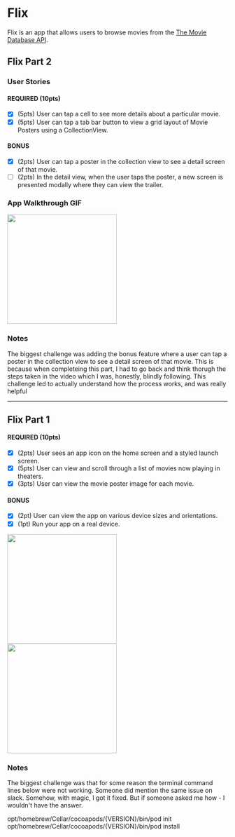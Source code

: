 # Flix

Flix is an app that allows users to browse movies from the [The Movie Database API](http://docs.themoviedb.apiary.io/#).

## Flix Part 2

### User Stories

#### REQUIRED (10pts)
- [x] (5pts) User can tap a cell to see more details about a particular movie.
- [x] (5pts) User can tap a tab bar button to view a grid layout of Movie Posters using a CollectionView.

#### BONUS
- [x] (2pts) User can tap a poster in the collection view to see a detail screen of that movie.
- [ ] (2pts) In the detail view, when the user taps the poster, a new screen is presented modally where they can view the trailer.

### App Walkthrough GIF

<img src="http://g.recordit.co/fLm1lGFDKW.gif" width=250><br>

### Notes
The biggest challenge was adding the bonus feature where a user can tap a poster in the collection view to see a detail screen of that movie. This is because when completeing this part, I had to go back and think thorugh the steps taken in the video which I was, honestly, blindly following. This challenge led to actually understand how the process works, and was really helpful

---

## Flix Part 1

#### REQUIRED (10pts)
- [x] (2pts) User sees an app icon on the home screen and a styled launch screen.
- [x] (5pts) User can view and scroll through a list of movies now playing in theaters.
- [x] (3pts) User can view the movie poster image for each movie.

#### BONUS
- [x] (2pt) User can view the app on various device sizes and orientations.
- [x] (1pt) Run your app on a real device.

<img src="http://g.recordit.co/55QkHNogJZ.gif" width=250><br>
<img src="http://g.recordit.co/Ld3H18nqdl.gif" width=250><br>

### Notes
The biggest challenge was that for some reason the terminal command lines below were not working. Someone did mention the same issue on slack. Somehow, with magic, I got it fixed. But if someone asked me how - I wouldn't have the answer.

opt/homebrew/Cellar/cocoapods/{VERSION}/bin/pod init
opt/homebrew/Cellar/cocoapods/{VERSION}/bin/pod install


